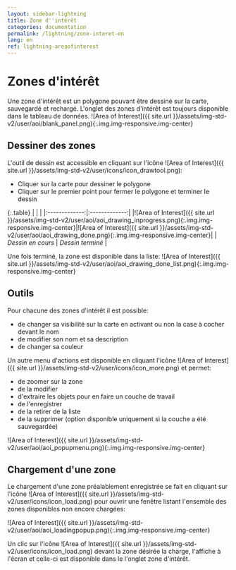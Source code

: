 ```yaml
---
layout: sidebar-lightning
title: Zone d''intérêt
categories: documentation
permalink: /lightning/zone-interet-en
lang: en
ref: lightning-areaofinterest
---
```


# Zones d'intérêt

Une zone d'intérêt est un polygone pouvant être dessiné sur la carte, sauvegardé et rechargé. L'onglet des zones d'intérêt est toujours disponible dans le tableau de données.
![Area of Interest]({{ site.url }}/assets/img-std-v2/user/aoi/blank_panel.png){:.img.img-responsive.img-center}

## Dessiner des zones

L'outil de dessin est accessible en cliquant sur l'icône ![Area of Interest]({{ site.url }}/assets/img-std-v2/user/icons/icon_drawtool.png):

- Cliquer sur la carte pour dessiner le polygone
- Cliquer sur le premier point pour fermer le polygone et terminer le dessin

{:.table}
| | |
|:-------------:|:-------------:|
|![Area of Interest]({{ site.url }}/assets/img-std-v2/user/aoi/aoi_drawing_inprogress.png){:.img.img-responsive.img-center}|![Area of Interest]({{ site.url }}/assets/img-std-v2/user/aoi/aoi_drawing_done.png){:.img.img-responsive.img-center}|
| *Dessin en cours* | *Dessin terminé* |

Une fois terminé, la zone est disponible dans la liste:
![Area of Interest]({{ site.url }}/assets/img-std-v2/user/aoi/aoi_drawing_done_list.png){:.img.img-responsive.img-center}

## Outils

Pour chacune des zones d'intérêt il est possible:

- de changer sa visibilité sur la carte en activant ou non la case à cocher devant le nom
- de modifier son nom et sa description
- de changer sa couleur

Un autre menu d'actions est disponible en cliquant l'icône ![Area of Interest]({{ site.url }}/assets/img-std-v2/user/icons/icon_more.png) et permet:

- de zoomer sur la zone
- de la modifier
- d'extraire les objets pour en faire un couche de travail
- de l'enregistrer
- de la retirer de la liste
- de la supprimer (option disponible uniquement si la couche a été sauvegardée)

![Area of Interest]({{ site.url }}/assets/img-std-v2/user/aoi/aoi_popupmenu.png){:.img.img-responsive.img-center}

## Chargement d'une zone

Le chargement d'une zone préalablement enregistrée se fait en cliquant sur l'icône ![Area of Interest]({{ site.url }}/assets/img-std-v2/user/icons/icon_load.png) pour ouvrir une fenêtre listant l'ensemble des zones disponibles non encore chargées:

![Area of Interest]({{ site.url }}/assets/img-std-v2/user/aoi/aoi_loadingpopup.png){:.img.img-responsive.img-center}

Un clic sur l'icône ![Area of Interest]({{ site.url }}/assets/img-std-v2/user/icons/icon_load.png) devant la zone désirée la charge, l'affiche à l'écran et celle-ci est disponible dans le l'onglet zone d'intérêt.

